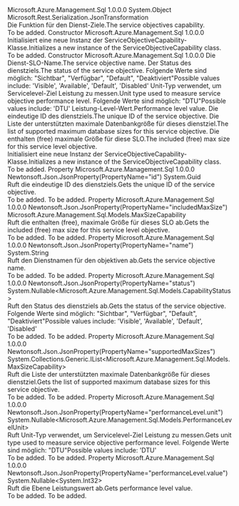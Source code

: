 <Type Name="ServiceObjectiveCapability" FullName="Microsoft.Azure.Management.Sql.Models.ServiceObjectiveCapability">
  <TypeSignature Language="C#" Value="public class ServiceObjectiveCapability" />
  <TypeSignature Language="ILAsm" Value=".class public auto ansi beforefieldinit ServiceObjectiveCapability extends System.Object" />
  <TypeSignature Language="DocId" Value="T:Microsoft.Azure.Management.Sql.Models.ServiceObjectiveCapability" />
  <TypeSignature Language="VB.NET" Value="Public Class ServiceObjectiveCapability" />
  <TypeSignature Language="F#" Value="type ServiceObjectiveCapability = class" />
  <AssemblyInfo>
    <AssemblyName>Microsoft.Azure.Management.Sql</AssemblyName>
    <AssemblyVersion>1.0.0.0</AssemblyVersion>
  </AssemblyInfo>
  <Base>
    <BaseTypeName>System.Object</BaseTypeName>
  </Base>
  <Interfaces />
  <Attributes>
    <Attribute>
      <AttributeName>Microsoft.Rest.Serialization.JsonTransformation</AttributeName>
    </Attribute>
  </Attributes>
  <Docs>
    <summary>
            <span data-ttu-id="9dbe4-101">Die Funktion für den Dienst-Ziele.</span><span class="sxs-lookup"><span data-stu-id="9dbe4-101">The service objectives capability.</span></span>
            </summary>
    <remarks>To be added.</remarks>
  </Docs>
  <Members>
    <Member MemberName=".ctor">
      <MemberSignature Language="C#" Value="public ServiceObjectiveCapability ();" />
      <MemberSignature Language="ILAsm" Value=".method public hidebysig specialname rtspecialname instance void .ctor() cil managed" />
      <MemberSignature Language="DocId" Value="M:Microsoft.Azure.Management.Sql.Models.ServiceObjectiveCapability.#ctor" />
      <MemberSignature Language="VB.NET" Value="Public Sub New ()" />
      <MemberType>Constructor</MemberType>
      <AssemblyInfo>
        <AssemblyName>Microsoft.Azure.Management.Sql</AssemblyName>
        <AssemblyVersion>1.0.0.0</AssemblyVersion>
      </AssemblyInfo>
      <Parameters />
      <Docs>
        <summary>
            <span data-ttu-id="9dbe4-102">Initialisiert eine neue Instanz der ServiceObjectiveCapability-Klasse.</span><span class="sxs-lookup"><span data-stu-id="9dbe4-102">Initializes a new instance of the ServiceObjectiveCapability class.</span></span>
            </summary>
        <remarks>To be added.</remarks>
      </Docs>
    </Member>
    <Member MemberName=".ctor">
      <MemberSignature Language="C#" Value="public ServiceObjectiveCapability (string name = null, Nullable&lt;Microsoft.Azure.Management.Sql.Models.CapabilityStatus&gt; status = null, Nullable&lt;Microsoft.Azure.Management.Sql.Models.PerformanceLevelUnit&gt; unit = null, Nullable&lt;int&gt; value = null, Guid id = null, System.Collections.Generic.IList&lt;Microsoft.Azure.Management.Sql.Models.MaxSizeCapability&gt; supportedMaxSizes = null, Microsoft.Azure.Management.Sql.Models.MaxSizeCapability includedMaxSize = null);" />
      <MemberSignature Language="ILAsm" Value=".method public hidebysig specialname rtspecialname instance void .ctor(string name, valuetype System.Nullable`1&lt;valuetype Microsoft.Azure.Management.Sql.Models.CapabilityStatus&gt; status, valuetype System.Nullable`1&lt;valuetype Microsoft.Azure.Management.Sql.Models.PerformanceLevelUnit&gt; unit, valuetype System.Nullable`1&lt;int32&gt; value, valuetype System.Guid id, class System.Collections.Generic.IList`1&lt;class Microsoft.Azure.Management.Sql.Models.MaxSizeCapability&gt; supportedMaxSizes, class Microsoft.Azure.Management.Sql.Models.MaxSizeCapability includedMaxSize) cil managed" />
      <MemberSignature Language="DocId" Value="M:Microsoft.Azure.Management.Sql.Models.ServiceObjectiveCapability.#ctor(System.String,System.Nullable{Microsoft.Azure.Management.Sql.Models.CapabilityStatus},System.Nullable{Microsoft.Azure.Management.Sql.Models.PerformanceLevelUnit},System.Nullable{System.Int32},System.Guid,System.Collections.Generic.IList{Microsoft.Azure.Management.Sql.Models.MaxSizeCapability},Microsoft.Azure.Management.Sql.Models.MaxSizeCapability)" />
      <MemberSignature Language="VB.NET" Value="Public Sub New (Optional name As String = null, Optional status As Nullable(Of CapabilityStatus) = null, Optional unit As Nullable(Of PerformanceLevelUnit) = null, Optional value As Nullable(Of Integer) = null, Optional id As Guid = null, Optional supportedMaxSizes As IList(Of MaxSizeCapability) = null, Optional includedMaxSize As MaxSizeCapability = null)" />
      <MemberSignature Language="F#" Value="new Microsoft.Azure.Management.Sql.Models.ServiceObjectiveCapability : string * Nullable&lt;Microsoft.Azure.Management.Sql.Models.CapabilityStatus&gt; * Nullable&lt;Microsoft.Azure.Management.Sql.Models.PerformanceLevelUnit&gt; * Nullable&lt;int&gt; * Guid * System.Collections.Generic.IList&lt;Microsoft.Azure.Management.Sql.Models.MaxSizeCapability&gt; * Microsoft.Azure.Management.Sql.Models.MaxSizeCapability -&gt; Microsoft.Azure.Management.Sql.Models.ServiceObjectiveCapability" Usage="new Microsoft.Azure.Management.Sql.Models.ServiceObjectiveCapability (name, status, unit, value, id, supportedMaxSizes, includedMaxSize)" />
      <MemberType>Constructor</MemberType>
      <AssemblyInfo>
        <AssemblyName>Microsoft.Azure.Management.Sql</AssemblyName>
        <AssemblyVersion>1.0.0.0</AssemblyVersion>
      </AssemblyInfo>
      <Parameters>
        <Parameter Name="name" Type="System.String" />
        <Parameter Name="status" Type="System.Nullable&lt;Microsoft.Azure.Management.Sql.Models.CapabilityStatus&gt;" />
        <Parameter Name="unit" Type="System.Nullable&lt;Microsoft.Azure.Management.Sql.Models.PerformanceLevelUnit&gt;" />
        <Parameter Name="value" Type="System.Nullable&lt;System.Int32&gt;" />
        <Parameter Name="id" Type="System.Guid" />
        <Parameter Name="supportedMaxSizes" Type="System.Collections.Generic.IList&lt;Microsoft.Azure.Management.Sql.Models.MaxSizeCapability&gt;" />
        <Parameter Name="includedMaxSize" Type="Microsoft.Azure.Management.Sql.Models.MaxSizeCapability" />
      </Parameters>
      <Docs>
        <param name="name"><span data-ttu-id="9dbe4-103">Die Dienst-SLO-Name.</span><span class="sxs-lookup"><span data-stu-id="9dbe4-103">The service objective name.</span></span></param>
        <param name="status"><span data-ttu-id="9dbe4-104">Der Status des dienstziels.</span><span class="sxs-lookup"><span data-stu-id="9dbe4-104">The status of the service objective.</span></span> <span data-ttu-id="9dbe4-105">Folgende Werte sind möglich: "Sichtbar", "Verfügbar", "Default", "Deaktiviert"</span><span class="sxs-lookup"><span data-stu-id="9dbe4-105">Possible values include: 'Visible', 'Available', 'Default', 'Disabled'</span></span></param>
        <param name="unit"><span data-ttu-id="9dbe4-106">Unit-Typ verwendet, um Servicelevel-Ziel Leistung zu messen.</span><span class="sxs-lookup"><span data-stu-id="9dbe4-106">Unit type used to measure service objective performance level.</span></span> <span data-ttu-id="9dbe4-107">Folgende Werte sind möglich: "DTU"</span><span class="sxs-lookup"><span data-stu-id="9dbe4-107">Possible values include: 'DTU'</span></span></param>
        <param name="value"><span data-ttu-id="9dbe4-108">Leistung-Level-Wert.</span><span class="sxs-lookup"><span data-stu-id="9dbe4-108">Performance level value.</span></span></param>
        <param name="id"><span data-ttu-id="9dbe4-109">Die eindeutige ID des dienstziels.</span><span class="sxs-lookup"><span data-stu-id="9dbe4-109">The unique ID of the service objective.</span></span></param>
        <param name="supportedMaxSizes"><span data-ttu-id="9dbe4-110">Die Liste der unterstützten maximale Datenbankgröße für dieses dienstziel.</span><span class="sxs-lookup"><span data-stu-id="9dbe4-110">The list of supported maximum database sizes for this service objective.</span></span></param>
        <param name="includedMaxSize"><span data-ttu-id="9dbe4-111">Die enthalten (free) maximale Größe für diese SLO.</span><span class="sxs-lookup"><span data-stu-id="9dbe4-111">The included (free) max size for this service level objective.</span></span></param>
        <summary>
            <span data-ttu-id="9dbe4-112">Initialisiert eine neue Instanz der ServiceObjectiveCapability-Klasse.</span><span class="sxs-lookup"><span data-stu-id="9dbe4-112">Initializes a new instance of the ServiceObjectiveCapability class.</span></span>
            </summary>
        <remarks>To be added.</remarks>
      </Docs>
    </Member>
    <Member MemberName="Id">
      <MemberSignature Language="C#" Value="public Guid Id { get; }" />
      <MemberSignature Language="ILAsm" Value=".property instance valuetype System.Guid Id" />
      <MemberSignature Language="DocId" Value="P:Microsoft.Azure.Management.Sql.Models.ServiceObjectiveCapability.Id" />
      <MemberSignature Language="VB.NET" Value="Public ReadOnly Property Id As Guid" />
      <MemberSignature Language="F#" Value="member this.Id : Guid" Usage="Microsoft.Azure.Management.Sql.Models.ServiceObjectiveCapability.Id" />
      <MemberType>Property</MemberType>
      <AssemblyInfo>
        <AssemblyName>Microsoft.Azure.Management.Sql</AssemblyName>
        <AssemblyVersion>1.0.0.0</AssemblyVersion>
      </AssemblyInfo>
      <Attributes>
        <Attribute>
          <AttributeName>Newtonsoft.Json.JsonProperty(PropertyName="id")</AttributeName>
        </Attribute>
      </Attributes>
      <ReturnValue>
        <ReturnType>System.Guid</ReturnType>
      </ReturnValue>
      <Docs>
        <summary>
            <span data-ttu-id="9dbe4-113">Ruft die eindeutige ID des dienstziels.</span><span class="sxs-lookup"><span data-stu-id="9dbe4-113">Gets the unique ID of the service objective.</span></span>
            </summary>
        <value>To be added.</value>
        <remarks>To be added.</remarks>
      </Docs>
    </Member>
    <Member MemberName="IncludedMaxSize">
      <MemberSignature Language="C#" Value="public Microsoft.Azure.Management.Sql.Models.MaxSizeCapability IncludedMaxSize { get; }" />
      <MemberSignature Language="ILAsm" Value=".property instance class Microsoft.Azure.Management.Sql.Models.MaxSizeCapability IncludedMaxSize" />
      <MemberSignature Language="DocId" Value="P:Microsoft.Azure.Management.Sql.Models.ServiceObjectiveCapability.IncludedMaxSize" />
      <MemberSignature Language="VB.NET" Value="Public ReadOnly Property IncludedMaxSize As MaxSizeCapability" />
      <MemberSignature Language="F#" Value="member this.IncludedMaxSize : Microsoft.Azure.Management.Sql.Models.MaxSizeCapability" Usage="Microsoft.Azure.Management.Sql.Models.ServiceObjectiveCapability.IncludedMaxSize" />
      <MemberType>Property</MemberType>
      <AssemblyInfo>
        <AssemblyName>Microsoft.Azure.Management.Sql</AssemblyName>
        <AssemblyVersion>1.0.0.0</AssemblyVersion>
      </AssemblyInfo>
      <Attributes>
        <Attribute>
          <AttributeName>Newtonsoft.Json.JsonProperty(PropertyName="includedMaxSize")</AttributeName>
        </Attribute>
      </Attributes>
      <ReturnValue>
        <ReturnType>Microsoft.Azure.Management.Sql.Models.MaxSizeCapability</ReturnType>
      </ReturnValue>
      <Docs>
        <summary>
            <span data-ttu-id="9dbe4-114">Ruft die enthalten (free), maximale Größe für dieses SLO ab.</span><span class="sxs-lookup"><span data-stu-id="9dbe4-114">Gets the included (free) max size for this service level objective.</span></span>
            </summary>
        <value>To be added.</value>
        <remarks>To be added.</remarks>
      </Docs>
    </Member>
    <Member MemberName="Name">
      <MemberSignature Language="C#" Value="public string Name { get; }" />
      <MemberSignature Language="ILAsm" Value=".property instance string Name" />
      <MemberSignature Language="DocId" Value="P:Microsoft.Azure.Management.Sql.Models.ServiceObjectiveCapability.Name" />
      <MemberSignature Language="VB.NET" Value="Public ReadOnly Property Name As String" />
      <MemberSignature Language="F#" Value="member this.Name : string" Usage="Microsoft.Azure.Management.Sql.Models.ServiceObjectiveCapability.Name" />
      <MemberType>Property</MemberType>
      <AssemblyInfo>
        <AssemblyName>Microsoft.Azure.Management.Sql</AssemblyName>
        <AssemblyVersion>1.0.0.0</AssemblyVersion>
      </AssemblyInfo>
      <Attributes>
        <Attribute>
          <AttributeName>Newtonsoft.Json.JsonProperty(PropertyName="name")</AttributeName>
        </Attribute>
      </Attributes>
      <ReturnValue>
        <ReturnType>System.String</ReturnType>
      </ReturnValue>
      <Docs>
        <summary>
            <span data-ttu-id="9dbe4-115">Ruft den Dienstnamen für den objektiven ab.</span><span class="sxs-lookup"><span data-stu-id="9dbe4-115">Gets the service objective name.</span></span>
            </summary>
        <value>To be added.</value>
        <remarks>To be added.</remarks>
      </Docs>
    </Member>
    <Member MemberName="Status">
      <MemberSignature Language="C#" Value="public Nullable&lt;Microsoft.Azure.Management.Sql.Models.CapabilityStatus&gt; Status { get; }" />
      <MemberSignature Language="ILAsm" Value=".property instance valuetype System.Nullable`1&lt;valuetype Microsoft.Azure.Management.Sql.Models.CapabilityStatus&gt; Status" />
      <MemberSignature Language="DocId" Value="P:Microsoft.Azure.Management.Sql.Models.ServiceObjectiveCapability.Status" />
      <MemberSignature Language="VB.NET" Value="Public ReadOnly Property Status As Nullable(Of CapabilityStatus)" />
      <MemberSignature Language="F#" Value="member this.Status : Nullable&lt;Microsoft.Azure.Management.Sql.Models.CapabilityStatus&gt;" Usage="Microsoft.Azure.Management.Sql.Models.ServiceObjectiveCapability.Status" />
      <MemberType>Property</MemberType>
      <AssemblyInfo>
        <AssemblyName>Microsoft.Azure.Management.Sql</AssemblyName>
        <AssemblyVersion>1.0.0.0</AssemblyVersion>
      </AssemblyInfo>
      <Attributes>
        <Attribute>
          <AttributeName>Newtonsoft.Json.JsonProperty(PropertyName="status")</AttributeName>
        </Attribute>
      </Attributes>
      <ReturnValue>
        <ReturnType>System.Nullable&lt;Microsoft.Azure.Management.Sql.Models.CapabilityStatus&gt;</ReturnType>
      </ReturnValue>
      <Docs>
        <summary>
            <span data-ttu-id="9dbe4-116">Ruft den Status des dienstziels ab.</span><span class="sxs-lookup"><span data-stu-id="9dbe4-116">Gets the status of the service objective.</span></span> <span data-ttu-id="9dbe4-117">Folgende Werte sind möglich: "Sichtbar", "Verfügbar", "Default", "Deaktiviert"</span><span class="sxs-lookup"><span data-stu-id="9dbe4-117">Possible values include: 'Visible', 'Available', 'Default', 'Disabled'</span></span>
            </summary>
        <value>To be added.</value>
        <remarks>To be added.</remarks>
      </Docs>
    </Member>
    <Member MemberName="SupportedMaxSizes">
      <MemberSignature Language="C#" Value="public System.Collections.Generic.IList&lt;Microsoft.Azure.Management.Sql.Models.MaxSizeCapability&gt; SupportedMaxSizes { get; }" />
      <MemberSignature Language="ILAsm" Value=".property instance class System.Collections.Generic.IList`1&lt;class Microsoft.Azure.Management.Sql.Models.MaxSizeCapability&gt; SupportedMaxSizes" />
      <MemberSignature Language="DocId" Value="P:Microsoft.Azure.Management.Sql.Models.ServiceObjectiveCapability.SupportedMaxSizes" />
      <MemberSignature Language="VB.NET" Value="Public ReadOnly Property SupportedMaxSizes As IList(Of MaxSizeCapability)" />
      <MemberSignature Language="F#" Value="member this.SupportedMaxSizes : System.Collections.Generic.IList&lt;Microsoft.Azure.Management.Sql.Models.MaxSizeCapability&gt;" Usage="Microsoft.Azure.Management.Sql.Models.ServiceObjectiveCapability.SupportedMaxSizes" />
      <MemberType>Property</MemberType>
      <AssemblyInfo>
        <AssemblyName>Microsoft.Azure.Management.Sql</AssemblyName>
        <AssemblyVersion>1.0.0.0</AssemblyVersion>
      </AssemblyInfo>
      <Attributes>
        <Attribute>
          <AttributeName>Newtonsoft.Json.JsonProperty(PropertyName="supportedMaxSizes")</AttributeName>
        </Attribute>
      </Attributes>
      <ReturnValue>
        <ReturnType>System.Collections.Generic.IList&lt;Microsoft.Azure.Management.Sql.Models.MaxSizeCapability&gt;</ReturnType>
      </ReturnValue>
      <Docs>
        <summary>
            <span data-ttu-id="9dbe4-118">Ruft die Liste der unterstützten maximale Datenbankgröße für dieses dienstziel.</span><span class="sxs-lookup"><span data-stu-id="9dbe4-118">Gets the list of supported maximum database sizes for this service objective.</span></span>
            </summary>
        <value>To be added.</value>
        <remarks>To be added.</remarks>
      </Docs>
    </Member>
    <Member MemberName="Unit">
      <MemberSignature Language="C#" Value="public Nullable&lt;Microsoft.Azure.Management.Sql.Models.PerformanceLevelUnit&gt; Unit { get; }" />
      <MemberSignature Language="ILAsm" Value=".property instance valuetype System.Nullable`1&lt;valuetype Microsoft.Azure.Management.Sql.Models.PerformanceLevelUnit&gt; Unit" />
      <MemberSignature Language="DocId" Value="P:Microsoft.Azure.Management.Sql.Models.ServiceObjectiveCapability.Unit" />
      <MemberSignature Language="VB.NET" Value="Public ReadOnly Property Unit As Nullable(Of PerformanceLevelUnit)" />
      <MemberSignature Language="F#" Value="member this.Unit : Nullable&lt;Microsoft.Azure.Management.Sql.Models.PerformanceLevelUnit&gt;" Usage="Microsoft.Azure.Management.Sql.Models.ServiceObjectiveCapability.Unit" />
      <MemberType>Property</MemberType>
      <AssemblyInfo>
        <AssemblyName>Microsoft.Azure.Management.Sql</AssemblyName>
        <AssemblyVersion>1.0.0.0</AssemblyVersion>
      </AssemblyInfo>
      <Attributes>
        <Attribute>
          <AttributeName>Newtonsoft.Json.JsonProperty(PropertyName="performanceLevel.unit")</AttributeName>
        </Attribute>
      </Attributes>
      <ReturnValue>
        <ReturnType>System.Nullable&lt;Microsoft.Azure.Management.Sql.Models.PerformanceLevelUnit&gt;</ReturnType>
      </ReturnValue>
      <Docs>
        <summary>
            <span data-ttu-id="9dbe4-119">Ruft Unit-Typ verwendet, um Servicelevel-Ziel Leistung zu messen.</span><span class="sxs-lookup"><span data-stu-id="9dbe4-119">Gets unit type used to measure service objective performance level.</span></span>
            <span data-ttu-id="9dbe4-120">Folgende Werte sind möglich: "DTU"</span><span class="sxs-lookup"><span data-stu-id="9dbe4-120">Possible values include: 'DTU'</span></span>
            </summary>
        <value>To be added.</value>
        <remarks>To be added.</remarks>
      </Docs>
    </Member>
    <Member MemberName="Value">
      <MemberSignature Language="C#" Value="public Nullable&lt;int&gt; Value { get; }" />
      <MemberSignature Language="ILAsm" Value=".property instance valuetype System.Nullable`1&lt;int32&gt; Value" />
      <MemberSignature Language="DocId" Value="P:Microsoft.Azure.Management.Sql.Models.ServiceObjectiveCapability.Value" />
      <MemberSignature Language="VB.NET" Value="Public ReadOnly Property Value As Nullable(Of Integer)" />
      <MemberSignature Language="F#" Value="member this.Value : Nullable&lt;int&gt;" Usage="Microsoft.Azure.Management.Sql.Models.ServiceObjectiveCapability.Value" />
      <MemberType>Property</MemberType>
      <AssemblyInfo>
        <AssemblyName>Microsoft.Azure.Management.Sql</AssemblyName>
        <AssemblyVersion>1.0.0.0</AssemblyVersion>
      </AssemblyInfo>
      <Attributes>
        <Attribute>
          <AttributeName>Newtonsoft.Json.JsonProperty(PropertyName="performanceLevel.value")</AttributeName>
        </Attribute>
      </Attributes>
      <ReturnValue>
        <ReturnType>System.Nullable&lt;System.Int32&gt;</ReturnType>
      </ReturnValue>
      <Docs>
        <summary>
            <span data-ttu-id="9dbe4-121">Ruft die Ebene Leistungswert ab.</span><span class="sxs-lookup"><span data-stu-id="9dbe4-121">Gets performance level value.</span></span>
            </summary>
        <value>To be added.</value>
        <remarks>To be added.</remarks>
      </Docs>
    </Member>
  </Members>
</Type>